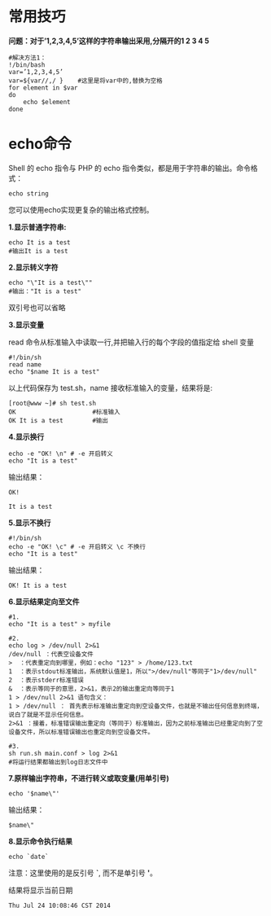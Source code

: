 # 常用技巧

**问题：对于’1,2,3,4,5’这样的字符串输出采用,分隔开的1 2 3 4 5**

```shell
#解决方法1：
!/bin/bash
var=’1,2,3,4,5’
var=${var//,/ }    #这里是将var中的,替换为空格
for element in $var 
do
    echo $element
done
```

# echo命令

Shell 的 echo 指令与 PHP 的 echo 指令类似，都是用于字符串的输出。命令格式：

```shell
echo string
```

您可以使用echo实现更复杂的输出格式控制。

**1.显示普通字符串:**

```shell
echo It is a test
#输出It is a test
```

**2.显示转义字符**

```shell
echo "\"It is a test\""
#输出："It is a test"
```

双引号也可以省略

**3.显示变量**

read 命令从标准输入中读取一行,并把输入行的每个字段的值指定给 shell 变量

```shell
#!/bin/sh
read name 
echo "$name It is a test"
```

以上代码保存为 test.sh，name 接收标准输入的变量，结果将是:

```
[root@www ~]# sh test.sh
OK                     #标准输入
OK It is a test        #输出
```

**4.显示换行**

```shell
echo -e "OK! \n" # -e 开启转义
echo "It is a test"
```

输出结果：

```
OK!

It is a test
```

**5.显示不换行**

```shell
#!/bin/sh
echo -e "OK! \c" # -e 开启转义 \c 不换行
echo "It is a test"
```

输出结果：

```
OK! It is a test
```

**6.显示结果定向至文件**

```shell
#1.
echo "It is a test" > myfile

#2.
echo log > /dev/null 2>&1
/dev/null ：代表空设备文件
>  ：代表重定向到哪里，例如：echo "123" > /home/123.txt
1  ：表示stdout标准输出，系统默认值是1，所以">/dev/null"等同于"1>/dev/null"
2  ：表示stderr标准错误
&  ：表示等同于的意思，2>&1，表示2的输出重定向等同于1
1 > /dev/null 2>&1 语句含义：
1 > /dev/null ： 首先表示标准输出重定向到空设备文件，也就是不输出任何信息到终端，说白了就是不显示任何信息。
2>&1 ：接着，标准错误输出重定向（等同于）标准输出，因为之前标准输出已经重定向到了空设备文件，所以标准错误输出也重定向到空设备文件。

#3.
sh run.sh main.conf > log 2>&1
#将运行结果都输出到log日志文件中
```

**7.原样输出字符串，不进行转义或取变量(用单引号)**

```shell
echo '$name\"'
```

输出结果：

```
$name\"
```

**8.显示命令执行结果**

```shell
echo `date`
```

注意：这里使用的是反引号 **`**, 而不是单引号 **'**。

结果将显示当前日期

```
Thu Jul 24 10:08:46 CST 2014
```